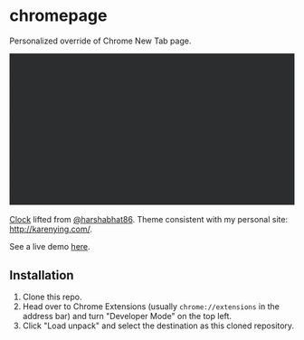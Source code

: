 # chromepage

Personalized override of Chrome New Tab page.

![](preview.gif)

[Clock](https://codepen.io/harshabhat86/full/tAxuF) lifted from [@harshabhat86](https://github.com/harshabhat86). Theme consistent with my personal site: http://karenying.com/.

See a live demo [here](https://karenying.github.io/chromepage/).

## Installation
1. Clone this repo.
2. Head over to Chrome Extensions (usually `chrome://extensions` in the address bar) and turn "Developer Mode" on the top left.
3. Click "Load unpack" and select the destination as this cloned repository.
